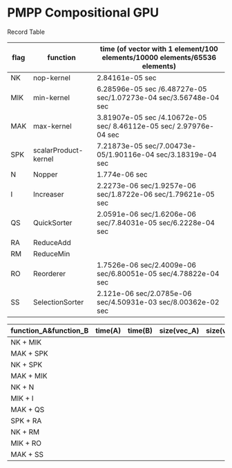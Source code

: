 # PMPP Compositional GPU

Record Table

|flag|function|time (of vector with 1 element/100 elements/10000 elements/65536 elements)|
|---|---|---|
|NK|nop-kernel | 2.84161e-05 sec|
|MIK|min-kernel| 6.28596e-05 sec /6.48727e-05 sec/1.07273e-04 sec/3.56748e-04  sec|
|MAK|max-kernel| 3.81907e-05 sec /4.10672e-05 sec/ 8.46112e-05 sec/ 2.97976e-04 sec|
|SPK|scalarProduct-kernel| 7.21873e-05 sec/7.00473e-05/1.90116e-04 sec/3.18319e-04 sec|
|N|Nopper |1.774e-06 sec|
|I|Increaser|2.2273e-06 sec/1.9257e-06 sec/1.8722e-06 sec/1.79621e-05 sec|
|QS|QuickSorter|2.0591e-06 sec/1.6206e-06 sec/7.84031e-05 sec/6.2228e-04 sec|
|RA|ReduceAdd||
|RM|ReduceMin||
|RO|Reorderer|1.7526e-06 sec/2.4009e-06 sec/6.80051e-05 sec/4.78822e-04 sec|
|SS|SelectionSorter|2.121e-06 sec/2.0785e-06 sec/4.50931e-03 sec/8.00362e-02 sec|

|function_A&function_B|time(A)|time(B)|size(vec_A)|size(vec_B)|time|
|---|---|---|---|---|---|
|NK + MIK||||||
|MAK + SPK||||||
|NK + SPK||||||
|MAK + MIK||||||
|NK + N||||||
|MIK + I||||||
|MAK + QS||||||
|SPK + RA||||||
|NK + RM||||||
|MIK + RO||||||
|MAK + SS||||||

